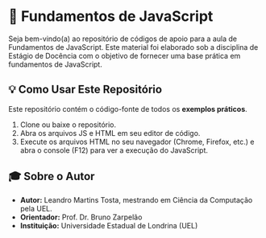 # 🚀 Fundamentos de JavaScript

Seja bem-vindo(a) ao repositório de códigos de apoio para a aula de Fundamentos de JavaScript. Este material foi elaborado sob a disciplina de Estágio de Docência com o objetivo de fornecer uma base prática em fundamentos de JavaScript.

## 💡 Como Usar Este Repositório

Este repositório contém o código-fonte de todos os **exemplos práticos**.

1.  Clone ou baixe o repositório.
2.  Abra os arquivos JS e HTML em seu editor de código.
3.  Execute os arquivos HTML no seu navegador (Chrome, Firefox, etc.) e abra o console (F12) para ver a execução do JavaScript.

## 🎓 Sobre o Autor
- **Autor:** Leandro Martins Tosta, mestrando em Ciência da Computação pela UEL. 
- **Orientador:** Prof. Dr. Bruno Zarpelão
- **Instituição:** Universidade Estadual de Londrina (UEL)
